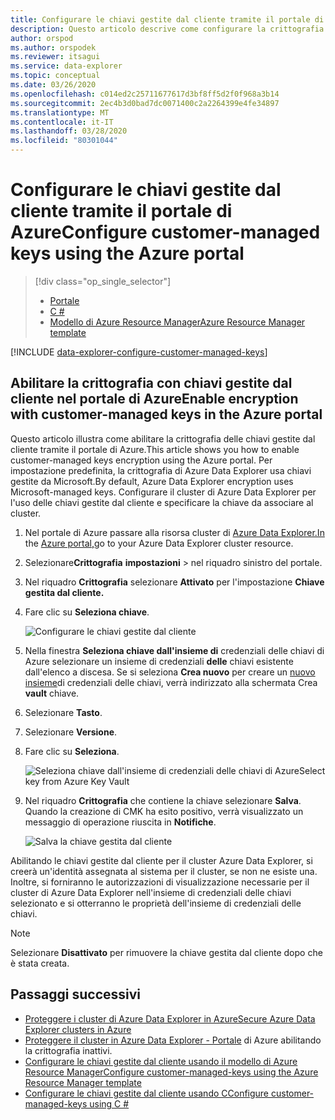 ```yaml
---
title: Configurare le chiavi gestite dal cliente tramite il portale di AzureConfigure customer-managed-keys using the Azure portal
description: Questo articolo descrive come configurare la crittografia delle chiavi gestite dal cliente nei dati in Azure Data Explorer.This article describes how to configure customer-managed keys encryption on your data in Azure Data Explorer.
author: orspod
ms.author: orspodek
ms.reviewer: itsagui
ms.service: data-explorer
ms.topic: conceptual
ms.date: 03/26/2020
ms.openlocfilehash: c014ed2c25711677617d3bf8ff5d2f0f968a3b14
ms.sourcegitcommit: 2ec4b3d0bad7dc0071400c2a2264399e4fe34897
ms.translationtype: MT
ms.contentlocale: it-IT
ms.lasthandoff: 03/28/2020
ms.locfileid: "80301044"
---
```

# <a name="configure-customer-managed-keys-using-the-azure-portal"></a>Configurare le chiavi gestite dal cliente tramite il portale di AzureConfigure customer-managed keys using the Azure portal

> [!div class="op_single_selector"]
> * [Portale](customer-managed-keys-portal.md)
> * [C #](customer-managed-keys-csharp.md)
> * [Modello di Azure Resource ManagerAzure Resource Manager template](customer-managed-keys-resource-manager.md)

[!INCLUDE [data-explorer-configure-customer-managed-keys](../../includes/data-explorer-configure-customer-managed-keys.md)]

## <a name="enable-encryption-with-customer-managed-keys-in-the-azure-portal"></a>Abilitare la crittografia con chiavi gestite dal cliente nel portale di AzureEnable encryption with customer-managed keys in the Azure portal

Questo articolo illustra come abilitare la crittografia delle chiavi gestite dal cliente tramite il portale di Azure.This article shows you how to enable customer-managed keys encryption using the Azure portal. Per impostazione predefinita, la crittografia di Azure Data Explorer usa chiavi gestite da Microsoft.By default, Azure Data Explorer encryption uses Microsoft-managed keys. Configurare il cluster di Azure Data Explorer per l'uso delle chiavi gestite dal cliente e specificare la chiave da associare al cluster.

1. Nel portale di Azure passare alla risorsa cluster di [Azure Data Explorer.In](create-cluster-database-portal.md#create-a-cluster) the [Azure portal,](https://portal.azure.com/)go to your Azure Data Explorer cluster resource. 
1. Selezionare**Crittografia** **impostazioni** > nel riquadro sinistro del portale.
1. Nel riquadro **Crittografia** selezionare **Attivato** per l'impostazione **Chiave gestita dal cliente.**
1. Fare clic su **Seleziona chiave**.

    ![Configurare le chiavi gestite dal cliente](media/customer-managed-keys-portal/cmk-encryption-setting.png)

1. Nella finestra **Seleziona chiave dall'insieme di** credenziali delle chiavi di Azure selezionare un insieme di credenziali **delle** chiavi esistente dall'elenco a discesa. Se si seleziona **Crea nuovo** per creare un [nuovo insieme](/azure/key-vault/quick-create-portal#create-a-vault)di credenziali delle chiavi, verrà indirizzato alla schermata Crea **vault** chiave.

1. Selezionare **Tasto**.
1. Selezionare **Versione**.
1. Fare clic su **Seleziona**.

    ![Seleziona chiave dall'insieme di credenziali delle chiavi di AzureSelect key from Azure Key Vault](media/customer-managed-keys-portal/cmk-key-vault.png)

1. Nel riquadro **Crittografia** che contiene la chiave selezionare **Salva**. Quando la creazione di CMK ha esito positivo, verrà visualizzato un messaggio di operazione riuscita in **Notifiche**.

    ![Salva la chiave gestita dal cliente](media/customer-managed-keys-portal/cmk-encryption-setting.png)

Abilitando le chiavi gestite dal cliente per il cluster Azure Data Explorer, si creerà un'identità assegnata al sistema per il cluster, se non ne esiste una. Inoltre, si forniranno le autorizzazioni di visualizzazione necessarie per il cluster di Azure Data Explorer nell'insieme di credenziali delle chiavi selezionato e si otterranno le proprietà dell'insieme di credenziali delle chiavi. 

> [!NOTE]
> Selezionare **Disattivato** per rimuovere la chiave gestita dal cliente dopo che è stata creata.

## <a name="next-steps"></a>Passaggi successivi

* [Proteggere i cluster di Azure Data Explorer in AzureSecure Azure Data Explorer clusters in Azure](security.md)
* [Proteggere il cluster in Azure Data Explorer - Portale](manage-cluster-security.md) di Azure abilitando la crittografia inattivi.
* [Configurare le chiavi gestite dal cliente usando il modello di Azure Resource ManagerConfigure customer-managed-keys using the Azure Resource Manager template](customer-managed-keys-resource-manager.md)
* [Configurare le chiavi gestite dal cliente usando CConfigure customer-managed-keys using C #](customer-managed-keys-csharp.md)



